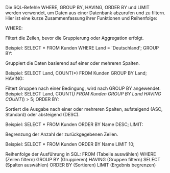 Die SQL-Befehle WHERE,
GROUP BY, 
HAVING, ORDER BY und LIMIT werden verwendet, 
um Daten aus einer Datenbank abzurufen und zu filtern. 
Hier ist eine kurze Zusammenfassung ihrer Funktionen und Reihenfolge:

WHERE:

Filtert die Zeilen, bevor die Gruppierung oder Aggregation erfolgt.

Beispiel: SELECT * FROM Kunden WHERE Land = 'Deutschland';
GROUP BY:

Gruppiert die Daten basierend auf einer oder mehreren Spalten.

Beispiel: SELECT Land, COUNT(*) FROM Kunden GROUP BY Land;
HAVING:

Filtert Gruppen nach einer Bedingung, wird nach GROUP BY angewendet.
Beispiel: SELECT Land, COUNT(*) FROM Kunden GROUP BY Land HAVING COUNT(*) > 5;
ORDER BY:

Sortiert die Ausgabe nach einer oder mehreren Spalten, aufsteigend (ASC, Standard) oder absteigend (DESC).

Beispiel: SELECT * FROM Kunden ORDER BY Name DESC;
LIMIT:

Begrenzung der Anzahl der zurückgegebenen Zeilen.

Beispiel: SELECT * FROM Kunden ORDER BY Name LIMIT 10;

Reihenfolge der Ausführung in SQL:
FROM (Tabelle auswählen)
WHERE (Zeilen filtern)
GROUP BY (Gruppieren)
HAVING (Gruppen filtern)
SELECT (Spalten auswählen)
ORDER BY (Sortieren)
LIMIT (Ergebnis begrenzen)
